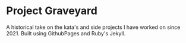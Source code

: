 
# Project Graveyard

A historical take on the kata's and side projects I have worked on since 2021. Built using GithubPages and Ruby's Jekyll. 
